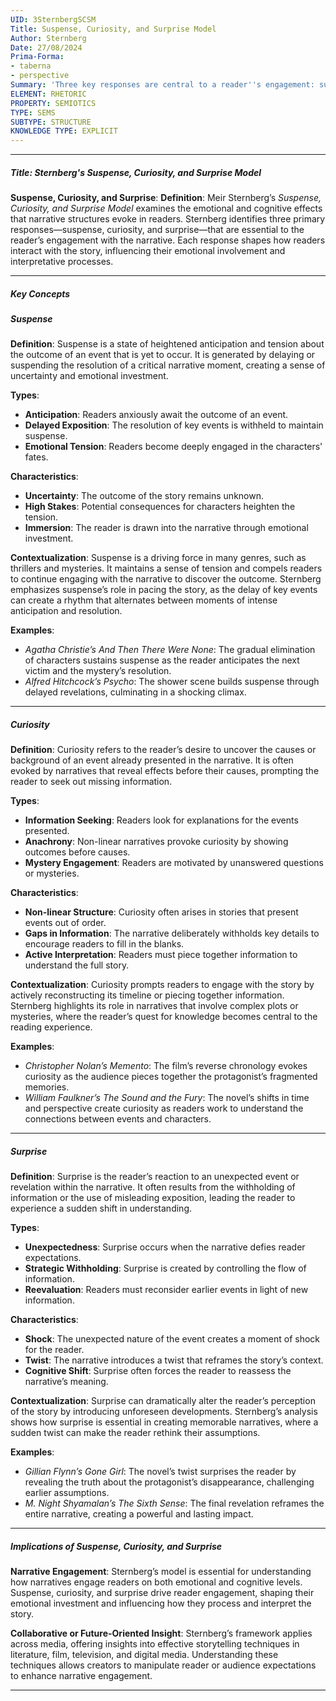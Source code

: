 ```yaml
---
UID: 3SternbergSCSM
Title: Suspense, Curiosity, and Surprise Model
Author: Sternberg
Date: 27/08/2024
Prima-Forma:
- taberna
- perspective
Summary: 'Three key responses are central to a reader''s engagement: suspense, curiosity, and surprise.'
ELEMENT: RHETORIC
PROPERTY: SEMIOTICS
TYPE: SEMS
SUBTYPE: STRUCTURE
KNOWLEDGE TYPE: EXPLICIT
---
```

---

##### Title: **Sternberg's Suspense, Curiosity, and Surprise Model**

**Suspense, Curiosity, and Surprise**:
   **Definition**: Meir Sternberg’s *Suspense, Curiosity, and Surprise Model* examines the emotional and cognitive effects that narrative structures evoke in readers. Sternberg identifies three primary responses—suspense, curiosity, and surprise—that are essential to the reader’s engagement with the narrative. Each response shapes how readers interact with the story, influencing their emotional involvement and interpretative processes.

---

##### Key Concepts

##### Suspense

**Definition**:
   Suspense is a state of heightened anticipation and tension about the outcome of an event that is yet to occur. It is generated by delaying or suspending the resolution of a critical narrative moment, creating a sense of uncertainty and emotional investment.

**Types**:
   - **Anticipation**: Readers anxiously await the outcome of an event.
   - **Delayed Exposition**: The resolution of key events is withheld to maintain suspense.
   - **Emotional Tension**: Readers become deeply engaged in the characters' fates.

**Characteristics**:
   - **Uncertainty**: The outcome of the story remains unknown.
   - **High Stakes**: Potential consequences for characters heighten the tension.
   - **Immersion**: The reader is drawn into the narrative through emotional investment.

**Contextualization**:
   Suspense is a driving force in many genres, such as thrillers and mysteries. It maintains a sense of tension and compels readers to continue engaging with the narrative to discover the outcome. Sternberg emphasizes suspense’s role in pacing the story, as the delay of key events can create a rhythm that alternates between moments of intense anticipation and resolution.

**Examples**:
   - *Agatha Christie’s And Then There Were None*: The gradual elimination of characters sustains suspense as the reader anticipates the next victim and the mystery’s resolution.
   - *Alfred Hitchcock’s Psycho*: The shower scene builds suspense through delayed revelations, culminating in a shocking climax.

---

##### Curiosity

**Definition**:
   Curiosity refers to the reader’s desire to uncover the causes or background of an event already presented in the narrative. It is often evoked by narratives that reveal effects before their causes, prompting the reader to seek out missing information.

**Types**:
   - **Information Seeking**: Readers look for explanations for the events presented.
   - **Anachrony**: Non-linear narratives provoke curiosity by showing outcomes before causes.
   - **Mystery Engagement**: Readers are motivated by unanswered questions or mysteries.

**Characteristics**:
   - **Non-linear Structure**: Curiosity often arises in stories that present events out of order.
   - **Gaps in Information**: The narrative deliberately withholds key details to encourage readers to fill in the blanks.
   - **Active Interpretation**: Readers must piece together information to understand the full story.

**Contextualization**:
   Curiosity prompts readers to engage with the story by actively reconstructing its timeline or piecing together information. Sternberg highlights its role in narratives that involve complex plots or mysteries, where the reader’s quest for knowledge becomes central to the reading experience.

**Examples**:
   - *Christopher Nolan’s Memento*: The film’s reverse chronology evokes curiosity as the audience pieces together the protagonist’s fragmented memories.
   - *William Faulkner’s The Sound and the Fury*: The novel’s shifts in time and perspective create curiosity as readers work to understand the connections between events and characters.

---

##### Surprise

**Definition**:
   Surprise is the reader’s reaction to an unexpected event or revelation within the narrative. It often results from the withholding of information or the use of misleading exposition, leading the reader to experience a sudden shift in understanding.

**Types**:
   - **Unexpectedness**: Surprise occurs when the narrative defies reader expectations.
   - **Strategic Withholding**: Surprise is created by controlling the flow of information.
   - **Reevaluation**: Readers must reconsider earlier events in light of new information.

**Characteristics**:
   - **Shock**: The unexpected nature of the event creates a moment of shock for the reader.
   - **Twist**: The narrative introduces a twist that reframes the story’s context.
   - **Cognitive Shift**: Surprise often forces the reader to reassess the narrative’s meaning.

**Contextualization**:
   Surprise can dramatically alter the reader’s perception of the story by introducing unforeseen developments. Sternberg’s analysis shows how surprise is essential in creating memorable narratives, where a sudden twist can make the reader rethink their assumptions.

**Examples**:
   - *Gillian Flynn’s Gone Girl*: The novel’s twist surprises the reader by revealing the truth about the protagonist’s disappearance, challenging earlier assumptions.
   - *M. Night Shyamalan’s The Sixth Sense*: The final revelation reframes the entire narrative, creating a powerful and lasting impact.

---

##### Implications of Suspense, Curiosity, and Surprise

**Narrative Engagement**:
   Sternberg’s model is essential for understanding how narratives engage readers on both emotional and cognitive levels. Suspense, curiosity, and surprise drive reader engagement, shaping their emotional investment and influencing how they process and interpret the story.

**Collaborative or Future-Oriented Insight**:
   Sternberg’s framework applies across media, offering insights into effective storytelling techniques in literature, film, television, and digital media. Understanding these techniques allows creators to manipulate reader or audience expectations to enhance narrative engagement.

---
